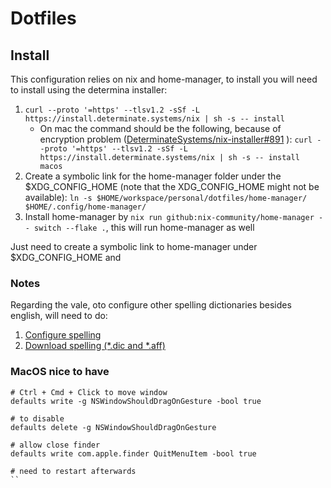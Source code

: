 # Dotfiles

## Install

This configuration relies on nix and home-manager, to install you will need to install using the determina installer: 

1. `curl --proto '=https' --tlsv1.2 -sSf -L https://install.determinate.systems/nix | sh -s -- install`
    - On mac the command should be the following, because of encryption problem ([DeterminateSystems/nix-installer#891](https://github.com/DeterminateSystems/nix-installer/issues/891) ): `curl --proto '=https' --tlsv1.2 -sSf -L https://install.determinate.systems/nix | sh -s -- install macos`
1. Create a symbolic link for the home-manager folder under the
   $XDG_CONFIG_HOME (note that the XDG_CONFIG_HOME might not be available):
    `ln -s $HOME/workspace/personal/dotfiles/home-manager/ $HOME/.config/home-manager/`
1. Install home-manager by `nix run github:nix-community/home-manager -- switch --flake .`, this will run home-manager as well

Just need to create a symbolic link to home-manager under $XDG_CONFIG_HOME and

### Notes

Regarding the vale, oto configure other spelling dictionaries besides english, will need to do:

1. [Configure spelling](https://vale.sh/docs/topics/styles/#spelling) 
1. [Download spelling (*.dic and *.aff)](https://github.com/wooorm/dictionaries/tree/main/dictionaries) 

### MacOS nice to have 

```
# Ctrl + Cmd + Click to move window
defaults write -g NSWindowShouldDragOnGesture -bool true

# to disable
defaults delete -g NSWindowShouldDragOnGesture

# allow close finder
defaults write com.apple.finder QuitMenuItem -bool true

# need to restart afterwards 
``
